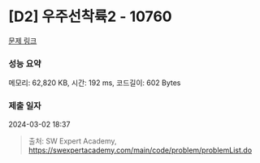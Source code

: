 # [D2] 우주선착륙2 - 10760 

[문제 링크](https://swexpertacademy.com/main/code/problem/problemDetail.do?contestProbId=AXSHJueab1oDFAQT) 

### 성능 요약

메모리: 62,820 KB, 시간: 192 ms, 코드길이: 602 Bytes

### 제출 일자

2024-03-02 18:37



> 출처: SW Expert Academy, https://swexpertacademy.com/main/code/problem/problemList.do